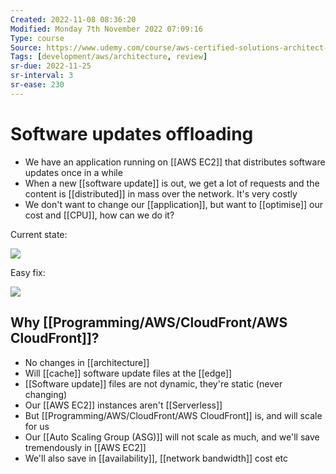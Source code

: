 ```yaml
---
Created: 2022-11-08 08:36:20
Modified: Monday 7th November 2022 07:09:16
Type: course
Source: https://www.udemy.com/course/aws-certified-solutions-architect-associate-saa-c01/?xref=E0Aed11STH4LPUQvCz0GJFABTmM=
Tags: [development/aws/architecture, review]
sr-due: 2022-11-25
sr-interval: 3
sr-ease: 230
---
```


# Software updates offloading

- We have an application running on [[AWS EC2]] that distributes software updates once in a while
- When a new [[software update]] is out, we get a lot of requests and the content is [[distributed]] in mass over the network. It's very costly
- We don't want to change our [[application]], but want to [[optimise]] our cost and [[CPU]], how can we do it?

Current state:

![](2020-01-01-12-32-11.png)

Easy fix:

![](2020-01-01-12-32-43.png)

## Why [[Programming/AWS/CloudFront/AWS CloudFront]]?

- No changes in [[architecture]]
- Will [[cache]] software update files at the [[edge]]
- [[Software update]] files are not dynamic, they're static (never changing)
- Our [[AWS EC2]] instances aren't [[Serverless]]
- But [[Programming/AWS/CloudFront/AWS CloudFront]] is, and will scale for us
- Our [[Auto Scaling Group (ASG)]] will not scale as much, and we'll save tremendously in [[AWS EC2]]
- We'll also save in [[availability]], [[network bandwidth]] cost etc

